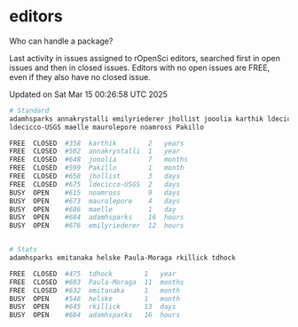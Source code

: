 # editors

Who can handle a package?

Last activity in issues assigned to rOpenSci editors, searched first in open
issues and then in closed issues. Editors with no open issues are FREE, even if
they also have no closed issue.


Updated on Sat Mar 15 00:26:58 UTC 2025

```bash
# Standard
adamhsparks annakrystalli emilyriederer jhollist jooolia karthik ldecicco
ldecicco-USGS maelle maurolepore noamross Pakillo

FREE  CLOSED  #358  karthik        2   years
FREE  CLOSED  #502  annakrystalli  1   year
FREE  CLOSED  #648  jooolia        7   months
FREE  CLOSED  #599  Pakillo        1   month
FREE  CLOSED  #658  jhollist       3   days
FREE  CLOSED  #675  ldecicco-USGS  2   days
BUSY  OPEN    #615  noamross       9   days
BUSY  OPEN    #673  maurolepore    4   days
BUSY  OPEN    #686  maelle         1   day
BUSY  OPEN    #684  adamhsparks    16  hours
BUSY  OPEN    #676  emilyriederer  12  hours


# Stats
adamhsparks emitanaka helske Paula-Moraga rkillick tdhock

FREE  CLOSED  #475  tdhock        1   year
FREE  CLOSED  #603  Paula-Moraga  11  months
FREE  CLOSED  #632  emitanaka     1   month
BUSY  OPEN    #546  helske        1   month
BUSY  OPEN    #645  rkillick      13  days
BUSY  OPEN    #684  adamhsparks   16  hours
```
